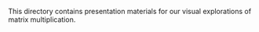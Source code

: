 This directory contains presentation materials for our visual explorations of matrix multiplication.
